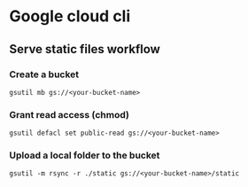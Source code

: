 # Google cloud cli

## Serve static files workflow

### Create a bucket
```
gsutil mb gs://<your-bucket-name>
```

### Grant read access (chmod)
```
gsutil defacl set public-read gs://<your-bucket-name>
```

### Upload a local folder to the bucket
```
gsutil -m rsync -r ./static gs://<your-bucket-name>/static
```
